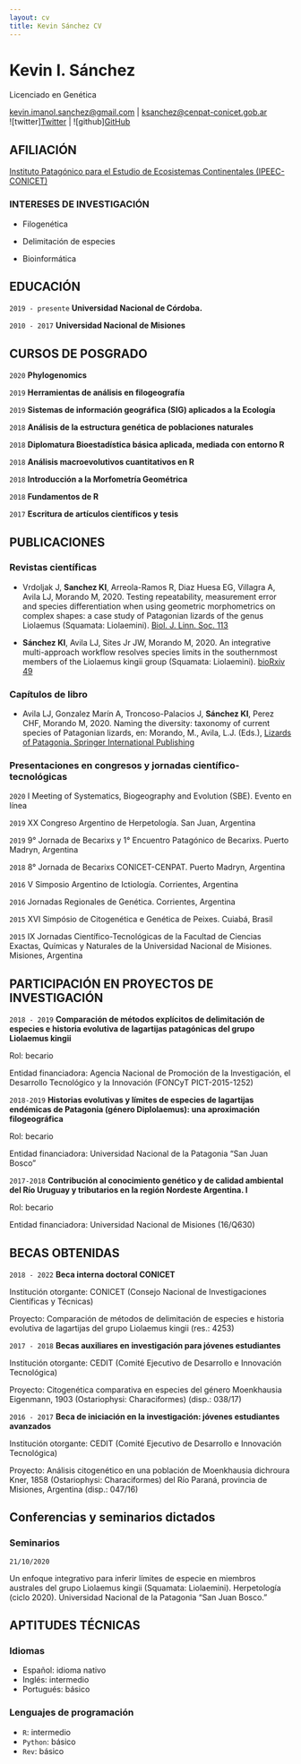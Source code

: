 ```yaml
---
layout: cv
title: Kevin Sánchez CV
---
```

<!--iconos-->
[twitter]: http://i.imgur.com/tXSoThF.png
[github]: http://i.imgur.com/0o48UoR.png
<!--iconos-->

# Kevin I. Sánchez
Licenciado en Genética

<div id="webaddress">
  <a href="kevin.imanol.sanchez@gmail.com">kevin.imanol.sanchez@gmail.com</a> | <a href="ksanchez@cenpat-conicet.gob.ar">ksanchez@cenpat-conicet.gob.ar</a>
</div>  

<div id="webaddress">
  ![twitter]<a href="https://twitter.com/kevin_i_sanchez">Twitter</a> | ![github]<a href="https://github.com/k-sanchez">GitHub</a>
</div>


## AFILIACIÓN 

<div id="webaddress">
  <a href="https://ipeec.conicet.gov.ar/">Instituto Patagónico para el Estudio de Ecosistemas Continentales (IPEEC-CONICET)</a>
</div>



### INTERESES DE INVESTIGACIÓN

  - Filogenética
  
  - Delimitación de especies
  
  - Bioinformática


## EDUCACIÓN

`2019 - presente`
__Universidad Nacional de Córdoba.__

`2010 - 2017`
__Universidad Nacional de Misiones__


## CURSOS DE POSGRADO 

`2020`
**Phylogenomics**

`2019`
**Herramientas de análisis en filogeografı́a**

`2019`
**Sistemas de información geográfica (SIG) aplicados a la Ecologı́a**

`2018`
**Análisis de la estructura genética de poblaciones naturales**

`2018`
**Diplomatura Bioestadı́stica básica aplicada, mediada con entorno R**

`2018`
**Análisis macroevolutivos cuantitativos en R**

`2018`
**Introducción a la Morfometrı́a Geométrica**

`2018`
**Fundamentos de R**

`2017`
**Escritura de artı́culos cientı́ficos y tesis**


## PUBLICACIONES

<!-- A list is also available [online](http://scholar.google.co.uk/citations?user=LTOTl0YAAAAJ) -->

### Revistas científicas

  - Vrdoljak J, **Sanchez KI**, Arreola-Ramos R, Diaz Huesa EG, Villagra A, Avila LJ, Morando M, 2020. Testing repeatability, measurement error and species differentiation when using geometric morphometrics on complex shapes: a case study of Patagonian lizards of the genus Liolaemus (Squamata: Liolaemini). [Biol. J. Linn. Soc. 113](https://doi.org/10.1093/biolinnean/blaa079)

  - **Sánchez KI**, Avila LJ, Sites Jr JW, Morando M, 2020. An integrative multi-approach workflow resolves species limits in the southernmost members of the Liolaemus kingii group (Squamata: Liolaemini). [bioRxiv 49](https://doi.org/10.1101/2020.07.02.185025)

### Capı́tulos de libro
  
  - Avila LJ, Gonzalez Marı́n A, Troncoso-Palacios J, **Sánchez KI**, Perez CHF, Morando M, 2020. Naming the diversity: taxonomy of current species of Patagonian lizards, en: Morando, M., Avila, L.J. (Eds.), [Lizards of Patagonia. Springer International Publishing](https://doi.org/10.1007/978-3-030-42752-8_7)

### Presentaciones en congresos y jornadas científico-tecnológicas

`2020`
I Meeting of Systematics, Biogeography and Evolution (SBE). Evento en línea

`2019`
XX Congreso Argentino de Herpetologı́a. San Juan, Argentina

`2019`
9° Jornada de Becarixs y 1° Encuentro Patagónico de Becarixs. Puerto Madryn, Argentina

`2018`
8° Jornada de Becarixs CONICET-CENPAT. Puerto Madryn, Argentina

`2016`
V Simposio Argentino de Ictiologı́a. Corrientes, Argentina

`2016`
Jornadas Regionales de Genética. Corrientes, Argentina

`2015`
XVI Simpósio de Citogenética e Genética de Peixes. Cuiabá, Brasil

`2015`
IX Jornadas Cientı́fico-Tecnológicas de la Facultad de Ciencias Exactas, Quı́micas y Naturales de la Universidad Nacional de Misiones. Misiones, Argentina


## PARTICIPACIÓN EN PROYECTOS DE INVESTIGACIÓN

`2018 - 2019`
__Comparación de métodos explı́citos de delimitación de especies e historia evolutiva de lagartijas patagónicas del grupo Liolaemus kingii__

Rol: becario

Entidad financiadora: Agencia Nacional de Promoción de la Investigación, el Desarrollo Tecnológico y la Innovación (FONCyT PICT-2015-1252)

`2018-2019`
__Historias evolutivas y lı́mites de especies de lagartijas endémicas de Patagonia (género Diplolaemus): una aproximación filogeográfica__

Rol: becario

Entidad financiadora: Universidad Nacional de la Patagonia “San Juan Bosco”

`2017-2018`
__Contribución al conocimiento genético y de calidad ambiental del Rı́o Uruguay y tributarios en la región Nordeste Argentina. I__

Rol: becario

Entidad financiadora: Universidad Nacional de Misiones (16/Q630)


## BECAS OBTENIDAS

`2018 - 2022`
__Beca interna doctoral CONICET__

Institución otorgante: CONICET (Consejo Nacional de Investigaciones Cientı́ficas y Técnicas)

Proyecto: Comparación de métodos de delimitación de especies e historia evolutiva de lagartijas del grupo Liolaemus kingii (res.: 4253)

`2017 - 2018`
__Becas auxiliares en investigación para jóvenes estudiantes__

Institución otorgante: CEDIT (Comité Ejecutivo de Desarrollo e Innovación Tecnológica)

Proyecto: Citogenética comparativa en especies del género Moenkhausia Eigenmann, 1903 (Ostariophysi: Characiformes) (disp.: 038/17)

`2016 - 2017`
__Beca de iniciación en la investigación: jóvenes estudiantes avanzados__

Institución otorgante: CEDIT (Comité Ejecutivo de Desarrollo e Innovación Tecnológica)

Proyecto: Análisis citogenético en una población de Moenkhausia dichroura Kner, 1858 (Ostariophysi: Characiformes) del Rı́o Paraná, provincia de Misiones, Argentina (disp.: 047/16)

## Conferencias y seminarios dictados

### Seminarios

`21/10/2020`

Un enfoque integrativo para inferir límites de especie en miembros australes del grupo Liolaemus kingii (Squamata: Liolaemini). Herpetología (ciclo 2020). Universidad Nacional de la Patagonia “San Juan Bosco.”

## APTITUDES TÉCNICAS

### Idiomas

  - Español: idioma nativo
  - Inglés: intermedio
  - Portugués: básico
  
### Lenguajes de programación

  - `R`: intermedio
  - `Python`: básico
  - `Rev`: básico

<!-- ### Footer

Última actualización: Noviembre 2020-->


